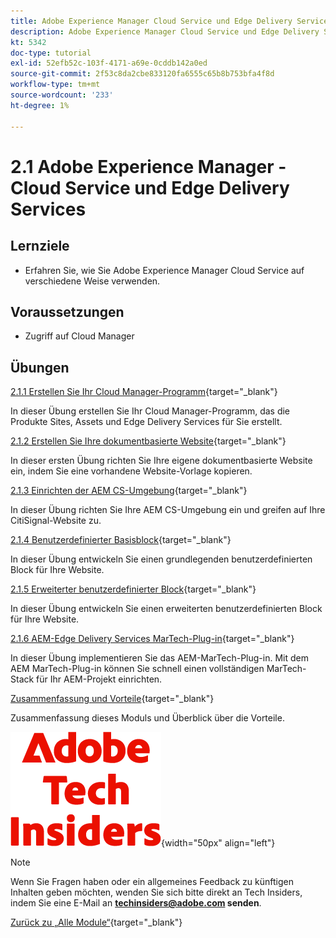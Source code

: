 ```yaml
---
title: Adobe Experience Manager Cloud Service und Edge Delivery Services
description: Adobe Experience Manager Cloud Service und Edge Delivery Services
kt: 5342
doc-type: tutorial
exl-id: 52efb52c-103f-4171-a69e-0cddb142a0ed
source-git-commit: 2f53c8da2cbe833120fa6555c65b8b753bfa4f8d
workflow-type: tm+mt
source-wordcount: '233'
ht-degree: 1%

---
```


# 2.1 Adobe Experience Manager - Cloud Service und Edge Delivery Services

## Lernziele

- Erfahren Sie, wie Sie Adobe Experience Manager Cloud Service auf verschiedene Weise verwenden.

## Voraussetzungen

- Zugriff auf Cloud Manager

## Übungen

[2.1.1 Erstellen Sie Ihr Cloud Manager-Programm](./ex1.md){target="_blank"}

In dieser Übung erstellen Sie Ihr Cloud Manager-Programm, das die Produkte Sites, Assets und Edge Delivery Services für Sie erstellt.

[2.1.2 Erstellen Sie Ihre dokumentbasierte Website](./ex2.md){target="_blank"}

In dieser ersten Übung richten Sie Ihre eigene dokumentbasierte Website ein, indem Sie eine vorhandene Website-Vorlage kopieren.

[2.1.3 Einrichten der AEM CS-Umgebung](./ex3.md){target="_blank"}

In dieser Übung richten Sie Ihre AEM CS-Umgebung ein und greifen auf Ihre CitiSignal-Website zu.

[2.1.4 Benutzerdefinierter Basisblock](./ex4.md){target="_blank"}

In dieser Übung entwickeln Sie einen grundlegenden benutzerdefinierten Block für Ihre Website.

[2.1.5 Erweiterter benutzerdefinierter Block](./ex5.md){target="_blank"}

In dieser Übung entwickeln Sie einen erweiterten benutzerdefinierten Block für Ihre Website.

[2.1.6 AEM-Edge Delivery Services MarTech-Plug-in](./ex6.md){target="_blank"}

In dieser Übung implementieren Sie das AEM-MarTech-Plug-in. Mit dem AEM MarTech-Plug-in können Sie schnell einen vollständigen MarTech-Stack für Ihr AEM-Projekt einrichten.

[Zusammenfassung und Vorteile](./summary.md){target="_blank"}

Zusammenfassung dieses Moduls und Überblick über die Vorteile.

![Tech Insiders](./../../../assets/images/techinsiders.png){width="50px" align="left"}

>[!NOTE]
>
>Wenn Sie Fragen haben oder ein allgemeines Feedback zu künftigen Inhalten geben möchten, wenden Sie sich bitte direkt an Tech Insiders, indem Sie eine E-Mail an **techinsiders@adobe.com senden**.

[Zurück zu „Alle Module“](../../../overview.md){target="_blank"}
